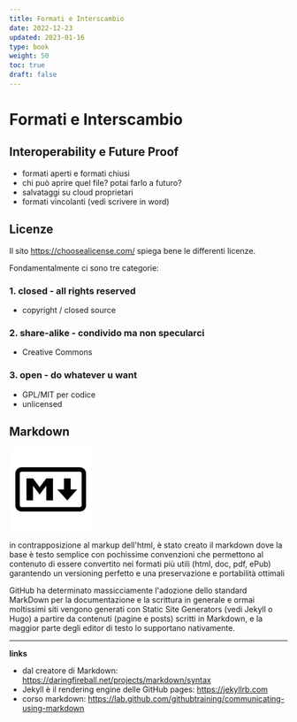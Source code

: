 ```yaml
---
title: Formati e Interscambio
date: 2022-12-23
updated: 2023-01-16
type: book
weight: 50
toc: true
draft: false
---
```

# Formati e Interscambio

## Interoperability e Future Proof

- formati aperti e formati chiusi
- chi può aprire quel file? potai farlo a futuro?
- salvataggi su cloud proprietari
- formati vincolanti (vedi scrivere in word)

## Licenze
Il sito <https://choosealicense.com/> spiega bene le differenti licenze.  

Fondamentalmente ci sono tre categorie:

### 1. closed - all rights reserved

- copyright / closed source

### 2. share-alike - condivido ma non specularci

- Creative Commons 

### 3. open - do whatever u want

- GPL/MIT per codice
- unlicensed

## Markdown

![](img/markdown_logo.webp)

in contrapposizione al markup dell'html, è stato creato il markdown dove la base è testo semplice con pochissime convenzioni che permettono al contenuto di essere convertito nei formati più utili (html, doc, pdf, ePub) garantendo un versioning perfetto e una preservazione e portabilità ottimali

GitHub ha determinato massicciamente l'adozione dello standard MarkDown per la documentazione e la scrittura in generale e ormai moltissimi siti vengono generati con Static Site Generators (vedi Jekyll o Hugo) a partire da contenuti (pagine e posts) scritti in Markdown, e la maggior parte degli editor di testo lo supportano nativamente.

---

**links**  

- dal creatore di Markdown: <https://daringfireball.net/projects/markdown/syntax>
- Jekyll è il rendering engine delle GitHub pages: <https://jekyllrb.com>
- corso markdown: <https://lab.github.com/githubtraining/communicating-using-markdown>
